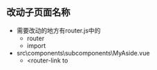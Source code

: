 ## 改动子页面名称
- 需要改动的地方有router.js中的
  - router
  - import
- src\components\subcomponents\MyAside.vue
  - <router-link to
